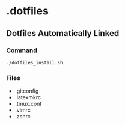 # .dotfiles

## Dotfiles Automatically Linked

### Command

    ./dotfiles_install.sh

### Files

- .gitconfig
- .latexmkrc
- .tmux.conf
- .vimrc
- .zshrc
